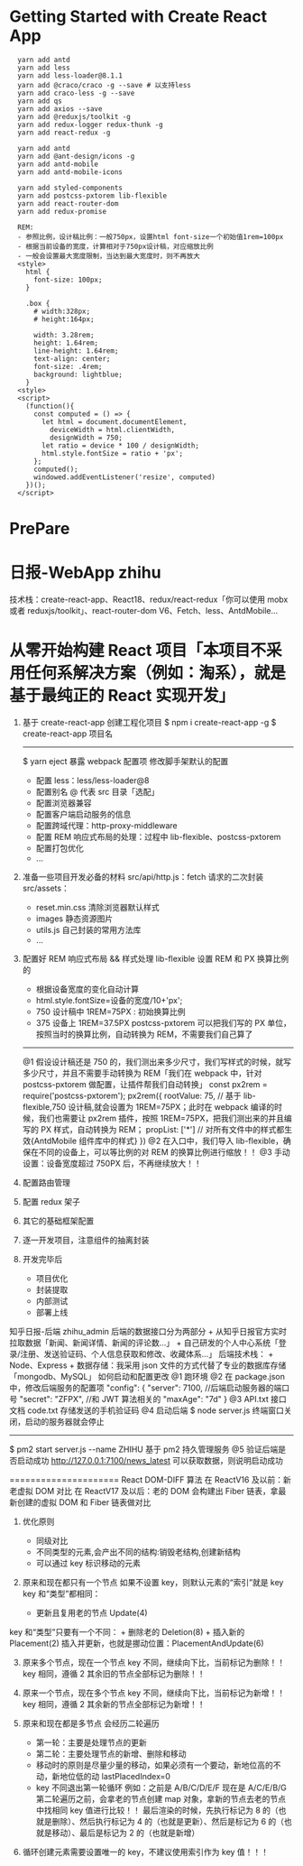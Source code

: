 # Getting Started with Create React App

```shell
  yarn add antd
  yarn add less
  yarn add less-loader@8.1.1
  yarn add @craco/craco -g --save # 以支持less
  yarn add craco-less -g --save
  yarn add qs
  yarn add axios --save
  yarn add @reduxjs/toolkit -g
  yarn add redux-logger redux-thunk -g
  yarn add react-redux -g

  yarn add antd
  yarn add @ant-design/icons -g
  yarn add antd-mobile
  yarn add antd-mobile-icons

  yarn add styled-components
  yarn add postcss-pxtorem lib-flexible
  yarn add react-router-dom
  yarn add redux-promise
```

```shell
  REM:
  - 参照比例，设计稿比例：一般750px，设置html font-size一个初始值1rem=100px
  - 根据当前设备的宽度，计算相对于750px设计稿，对应缩放比例
  - 一般会设置最大宽度限制，当达到最大宽度时，则不再放大
  <style>
    html {
      font-size: 100px;
    }

    .box {
      # width:328px;
      # height:164px;

      width: 3.28rem;
      height: 1.64rem;
      line-height: 1.64rem;
      text-align: center;
      font-size: .4rem;
      background: lightblue;
    }
  <style>
  <script>
    (function(){
      const computed = () => {
        let html = document.documentElement,
          deviceWidth = html.clientWidth,
          designWidth = 750;
        let ratio = device * 100 / designWidth;
        html.style.fontSize = ratio + 'px';
      };
      computed();
      windowed.addEventListener('resize', computed)
    })();
  </script>

```

# PrePare

# 日报-WebApp zhihu

技术栈：create-react-app、React18、redux/react-redux「你可以使用 mobx 或者 reduxjs/toolkit」、react-router-dom V6、Fetch、less、AntdMobile...

# 从零开始构建 React 项目「本项目不采用任何系解决方案（例如：淘系），就是基于最纯正的 React 实现开发」

1. 基于 create-react-app 创建工程化项目
   $ npm i create-react-app -g
   $ create-react-app 项目名
   ***
   $ yarn eject 暴露 webpack 配置项
   修改脚手架默认的配置
   - 配置 less：less/less-loader@8
   - 配置别名 @ 代表 src 目录「选配」
   - 配置浏览器兼容
   - 配置客户端启动服务的信息
   - 配置跨域代理：http-proxy-middleware
   - 配置 REM 响应式布局的处理：过程中 lib-flexible、postcss-pxtorem
   - 配置打包优化
   - ...
2. 准备一些项目开发必备的材料
   src/api/http.js：fetch 请求的二次封装
   src/assets：
   - reset.min.css 清除浏览器默认样式
   - images 静态资源图片
   - utils.js 自己封装的常用方法库
   - ...
3. 配置好 REM 响应式布局 && 样式处理
   lib-flexible 设置 REM 和 PX 换算比例的

   - 根据设备宽度的变化自动计算
   - html.style.fontSize=设备的宽度/10+'px';
   - 750 设计稿中 1REM=75PX : 初始换算比例
   - 375 设备上 1REM=37.5PX
     postcss-pxtorem 可以把我们写的 PX 单位，按照当时的换算比例，自动转换为 REM，不需要我们自己算了

   ***

   @1 假设设计稿还是 750 的，我们测出来多少尺寸，我们写样式的时候，就写多少尺寸，并且不需要手动转换为 REM「我们在 webpack 中，针对 postcss-pxtorem 做配置，让插件帮我们自动转换」
   const px2rem = require('postcss-pxtorem');
   px2rem({
   rootValue: 75, // 基于 lib-flexible,750 设计稿,就会设置为 1REM=75PX；此时在 webpack 编译的时候，我们也需要让 px2rem 插件，按照 1REM=75PX，把我们测出来的并且编写的 PX 样式，自动转换为 REM；
   propList: ['*'] // 对所有文件中的样式都生效{AntdMobile 组件库中的样式}
   })
   @2 在入口中，我们导入 lib-flexible，确保在不同的设备上，可以等比例的对 REM 的换算比例进行缩放！！
   @3 手动设置：设备宽度超过 750PX 后，不再继续放大！！

4. 配置路由管理
5. 配置 redux 架子
6. 其它的基础框架配置
7. 逐一开发项目，注意组件的抽离封装
8. 开发完毕后
   - 项目优化
   - 封装提取
   - 内部测试
   - 部署上线

知乎日报-后端 zhihu_admin
后端的数据接口分为两部分 + 从知乎日报官方实时拉取数据「新闻、新闻详情、新闻的评论数...」 + 自己研发的个人中心系统「登录/注册、发送验证码、个人信息获取和修改、收藏体系...」
后端技术栈： + Node、Express + 数据存储：我采用 json 文件的方式代替了专业的数据库存储「mongodb、MySQL」
如何启动和配置更改
@1 跑环境
@2 在 package.json 中，修改后端服务的配置项
"config": {
"server": 7100, //后端启动服务器的端口号
"secret": "ZFPX", //和 JWT 算法相关的
"maxAge": "7d"
}
@3 API.txt 接口文档
code.txt 存储发送的手机验证码
@4 启动后端
$ node server.js 终端窗口关闭，启动的服务器就会停止

---

$ pm2 start server.js --name ZHIHU 基于 pm2 持久管理服务
@5 验证后端是否启动成功
http://127.0.0.1:7100/news_latest 可以获取数据，则说明启动成功

=====================
React DOM-DIFF 算法
在 ReactV16 及以前：新老虚拟 DOM 对比
在 ReactV17 及以后：老的 DOM 会构建出 Fiber 链表，拿最新创建的虚拟 DOM 和 Fiber 链表做对比

1. 优化原则

   - 同级对比
   - 不同类型的元素,会产出不同的结构:销毁老结构,创建新结构
   - 可以通过 key 标识移动的元素

2. 原来和现在都只有一个节点
   如果不设置 key，则默认元素的“索引”就是 key
   key 和“类型”都相同：

   - 更新且复用老的节点 Update(4)

key 和“类型”只要有一个不同： + 删除老的 Deletion(8) + 插入新的 Placement(2)
插入并更新，也就是挪动位置：PlacementAndUpdate(6)

3. 原来多个节点，现在一个节点
   key 不同，继续向下比，当前标记为删除！！
   key 相同，遵循 2
   其余旧的节点全部标记为删除！！

4. 原来一个节点，现在多个节点
   key 不同，继续向下比，当前标记为新增！！
   key 相同，遵循 2
   其余新的节点全部标记为新增！！

5. 原来和现在都是多节点
   会经历二轮遍历

   - 第一轮：主要是处理节点的更新
   - 第二轮：主要处理节点的新增、删除和移动
   - 移动时的原则是尽量少量的移动，如果必须有一个要动，新地位高的不动，新地位低的动 lastPlacedIndex=0
   - key 不同退出第一轮循环
     例如：之前是 A/B/C/D/E/F 现在是 A/C/E/B/G
     第二轮遍历之前，会拿老的节点创建 map 对象，拿新的节点去老的节点中找相同 key 值进行比较！！
     最后渲染的时候，先执行标记为 8 的（也就是删除）、然后执行标记为 4 的（也就是更新）、然后是标记为 6 的（也就是移动）、最后是标记为 2 的（也就是新增）

6. 循环创建元素需要设置唯一的 key，不建议使用索引作为 key 值！！！
